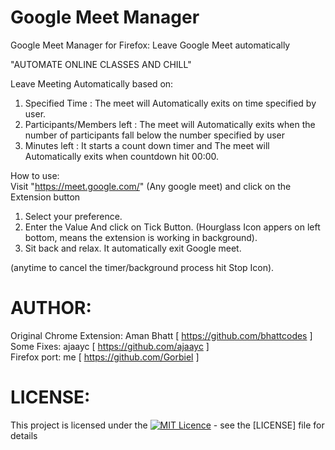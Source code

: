 # Google Meet Manager

Google Meet Manager for Firefox: Leave Google Meet automatically

"AUTOMATE ONLINE CLASSES AND CHILL" 

Leave Meeting Automatically based on: 
1. Specified Time : The meet will Automatically exits on time specified by user. 
2. Participants/Members left : The meet will Automatically exits when the number of participants fall below the number specified by user
3. Minutes left : It starts a count down timer and The meet will Automatically exits when countdown hit 00:00.

How to use: \
Visit "https://meet.google.com/" (Any google meet) and click on the Extension button
1. Select your preference.
2. Enter the Value And click on Tick Button.
	(Hourglass Icon appers on left bottom, means the extension is working in background).
3. Sit back and relax. It automatically exit Google meet.

(anytime to cancel the timer/background process hit Stop Icon).

# AUTHOR:
Original Chrome Extension: Aman Bhatt [ https://github.com/bhattcodes ] \
Some Fixes: ajaayc [ https://github.com/ajaayc ] \
Firefox port: me [ https://github.com/Gorbiel ]

# LICENSE: 
This project is licensed under the [![MIT Licence](https://badges.frapsoft.com/os/mit/mit.png?v=103)](https://opensource.org/licenses/mit-license.php) - see the [LICENSE] file for details
